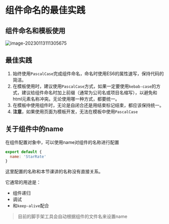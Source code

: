 # 组件命名的最佳实践

## 组件命名和模板使用

![image-20230113111305675](http://mdrs.yuanjin.tech/img/202301131113713.png)

## 最佳实践

1. 始终使用`PascalCase`完成组件命名，命名时使用ES6的属性速写，保持代码的简洁。
2. 在模板使用时，建议使用`PascalCase`方式，如果一定要使用`kebab-case`的方式，建议给组件命名时加上前缀（通常为公司名或项目名缩写），以避免和html元素名称冲突。无论使用哪一种方式，都要统一。
3. 在模板中使用组件时，无论是自闭合还是用结束标记结束，都应该保持统一。
4. **注意**，如果使用页面为模板开发，无法在模板中使用`PascalCase`

## 关于组件中的name

在组件配置对象中，可以使用name对组件的名称进行配置

```js
export default {
  name: 'StarRate'
}
```

这里配置的名称和本节课讲的名称没有直接关系。

它通常的用途是：

- 组件递归
- 调试
- 和`keep-alive`配合

> 目前的脚手架工具会自动根据组件的文件名来设置name